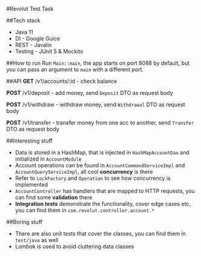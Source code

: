 #Revolut Test Task

##Tech stack

- Java 11
- DI - Google Guice
- REST - Javalin
- Testing - JUnit 5 & Mockito

##How to run
Run `Main::main`, the app starts on port 8088 by default, but you can pass an argument to `main` with a different port.

##API
**GET** /v1/accounts/:id - check balance

**POST** /v1/deposit - add money, send `Deposit` DTO as request body

**POST** /v1/withdraw - withdraw money, send `Withdrawal` DTO as request body

**POST** /v1/transfer - transfer money from one acc to another, send `Transfer` DTO as request body

##Interesting stuff
- Data is stored in a HashMap, that is injected in `HashMapAccountDao` and initialized in `AccountModule`
- Account operations can be found in `AccountCommandServiceImpl` and `AccountQueryServiceImpl`, all cool **concurrency** is there
- Refer to `LockFactory` and `Operation` to see how concurrency is implemented
- `AccountController` has handlers that are mapped to HTTP requests, you can find some **validation** there
- **Integration tests** demonstrate the functionality, cover edge cases etc, you can find them in `com.revolut.controller.account.*` 

##Boring stuff
- There are also unit tests that cover the classes, you can find them in `test/java` as well
- Lombok is used to avoid cluttering data classes
